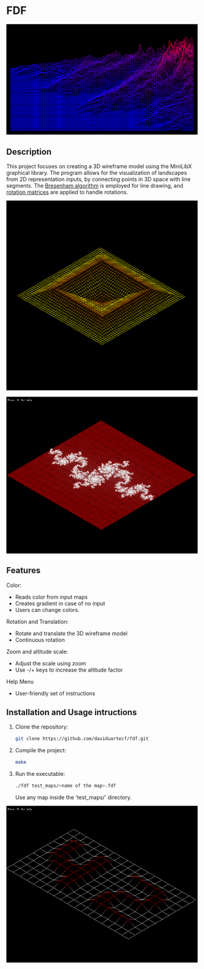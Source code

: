 # FDF

<p align="center">
  <img src="images/img2.png" alt="Wireframe Model">
</p>

## Description
This project focuses on creating a 3D wireframe model using the MiniLibX graphical library. 
The program allows for the visualization of landscapes from 2D representation inputs, by connecting points in 3D space with line segments.
The [Bresenham algorithm](https://en.wikipedia.org/wiki/Bresenham%27s_line_algorithm) is employed for line drawing, and [rotation matrices](https://en.wikipedia.org/wiki/Rotation_matrix) are applied to handle rotations.

<p align="center">
  <img src="images/video.gif" alt="Example GIF">
</p>

<p align="center">
  <img src="images/julia.png" alt="Julia Model">
</p>

## Features

Color: 
- Reads color from input maps
- Creates gradient in case of no input
- Users can change colors.

Rotation and Translation:
- Rotate and translate the 3D wireframe model
- Continuous rotation

Zoom and altitude scale:
- Adjust the scale using zoom
- Use -/+ keys to increase the altitude factor

Help Menu
- User-friendly set of instructions 

## Installation and Usage intructions
1. Clone the repository:
    ```sh
    git clone https://github.com/daviduartecf/fdf.git
    ```
2. Compile the project:
    ```sh
    make
    ```
3. Run the executable:
    ```sh
    ./fdf test_maps/<name of the map>.fdf
    ```
    Use any map inside the 'test_maps/' directory.

![42](images/42.png)
